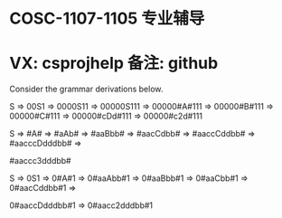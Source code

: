 # COSC-1107-1105 专业辅导 
# VX: csprojhelp 备注: github
Consider the grammar derivations below.

S ⇒ 00S1 ⇒ 0000S11 ⇒ 00000S111 ⇒ 00000#A#111 ⇒ 00000#B#111 ⇒ 00000#C#111 ⇒ 00000#cDd#111 ⇒ 00000#c2d#111

S ⇒ #A# ⇒ #aAb# ⇒ #aaBbb# ⇒ #aacCdbb# ⇒ #aaccCddbb# ⇒ #aacccDdddbb# ⇒

#aaccc3dddbb#

S ⇒ 0S1 ⇒ 0#A#1 ⇒ 0#aaAbb#1 ⇒ 0#aaBbb#1 ⇒ 0#aaCbb#1 ⇒ 0#aacCddbb#1 ⇒

0#aaccDdddbb#1 ⇒ 0#aacc2dddbb#1

